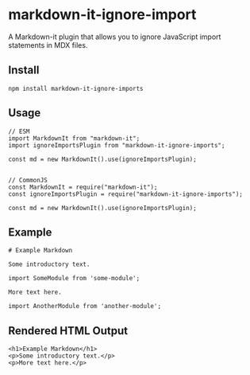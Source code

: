 # markdown-it-ignore-import

A Markdown-it plugin that allows you to ignore JavaScript import statements in MDX files.

## Install

```
npm install markdown-it-ignore-imports
```

## Usage

```
// ESM
import MarkdownIt from "markdown-it";
import ignoreImportsPlugin from "markdown-it-ignore-imports";

const md = new MarkdownIt().use(ignoreImportsPlugin);


// CommonJS
const MarkdownIt = require("markdown-it");
const ignoreImportsPlugin = require("markdown-it-ignore-imports");

const md = new MarkdownIt().use(ignoreImportsPlugin);
```

## Example

```
# Example Markdown

Some introductory text.

import SomeModule from 'some-module';

More text here.

import AnotherModule from 'another-module';
```

## Rendered HTML Output

```
<h1>Example Markdown</h1>
<p>Some introductory text.</p>
<p>More text here.</p>
```
